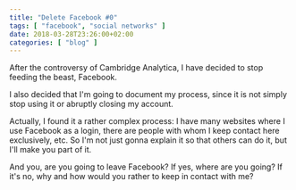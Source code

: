 ```yaml
---
title: "Delete Facebook #0"
tags: [ "facebook", "social networks" ]
date: 2018-03-28T23:26:00+02:00
categories: [ "blog" ]
---
```

After the controversy of Cambridge Analytica, I have decided to stop feeding the beast, Facebook.

I also decided that I'm going to document my process, since it is not simply stop using it or abruptly closing my account.

Actually, I found it a rather complex process: I have many websites where I use Facebook as a login, there are people with whom I keep contact here exclusively, etc. So I'm not just gonna explain it so that others can do it, but I'll make you part of it.

And you, are you going to leave Facebook? If yes, where are you going? If it's no, why and how would you rather to keep in contact with me?
